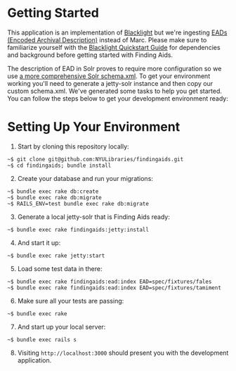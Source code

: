 # Getting Started

This application is an implementation of [Blacklight](http://projectblacklight.org/) but we're ingesting [EADs (Encoded Archival Description)](http://www.loc.gov/ead/tglib/element_index.html) instead of Marc. Please make sure to familiarize yourself with the [Blacklight Quickstart Guide](https://github.com/projectblacklight/blacklight/wiki/Quickstart) for dependencies and background before getting started with Finding Aids.

The description of EAD in Solr proves to require more configuration so we use [a more comprehensive Solr schema.xml](https://github.com/awead/solr_ead/blob/master/solr/schema.xml). To get your environment working you'll need to generate a jetty-solr instance and then copy our custom schema.xml. We've generated some tasks to help you get started. You can follow the steps below to get your development environment ready:

# Setting Up Your Environment

1. Start by cloning this repository locally:
```
~$ git clone git@github.com:NYULibraries/findingaids.git
~$ cd findingaids; bundle install
```
2. Create your database and run your migrations:
```
~$ bundle exec rake db:create
~$ bundle exec rake db:migrate
~$ RAILS_ENV=test bundle exec rake db:migrate
```
3. Generate a local jetty-solr that is Finding Aids ready:
```
~$ bundle exec rake findingaids:jetty:install
```
4. And start it up:
```
~$ bundle exec rake jetty:start
```
5. Load some test data in there:
```
~$ bundle exec rake findingaids:ead:index EAD=spec/fixtures/fales
~$ bundle exec rake findingaids:ead:index EAD=spec/fixtures/tamiment
```
6. Make sure all your tests are passing:
```
~$ bundle exec rake
```
7. And start up your local server:
```
~$ bundle exec rails s
```
8. Visiting `http://localhost:3000` should present you with the development application.
